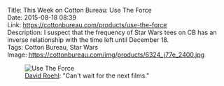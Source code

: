 Title: This Week on Cotton Bureau: Use The Force  
Date: 2015-08-18 08:39  
Link: https://cottonbureau.com/products/use-the-force  
Description: I suspect that the frequency of Star Wars tees on CB has an inverse relationship with the time left until December 18.  
Tags: Cotton Bureau, Star Wars  
Image: https://cottonbureau.com/img/products/6324_j77e_2400.jpg  

<figure>
	<img src="http://d.pr/i/jwWN+" alt="Use The Force" title="'Use The Force' on Cotton Bureau">
	<figcaption><a href="http://davidroehldesign.com/" title="Designer's website">David Roehl</a>: "Can't wait for the next films."</figcaption>
</figure>